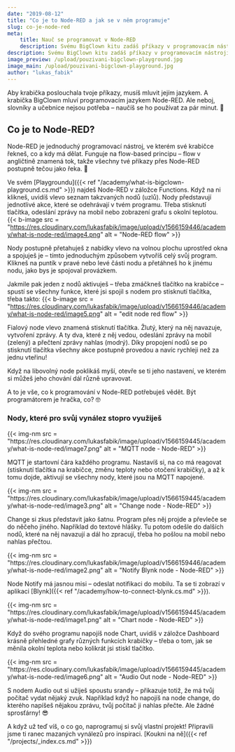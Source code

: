 ```yaml
---
date: "2019-08-12"
title: "Co je to Node-RED a jak se v něm programuje"
slug: co-je-node-red
meta:
    title: Nauč se programovat v Node-RED
    description: Svému BigClown kitu zadáš příkazy v programovacím nástroji Node-RED. Ten je úžasně intuitivní a pracovat se v něm naučíš za pár minut. Přesvědč se sám.
description: Svému BigClown kitu zadáš příkazy v programovacím nástroji Node-RED. Ten je úžasně intuitivní a pracovat se v něm naučíš za pár minut. Přesvědč se sám.
image_preview: /upload/pouzivani-bigclown-playground.jpg
image_main: /upload/pouzivani-bigclown-playground.jpg
author: "lukas_fabik"
---
```


Aby krabička poslouchala tvoje příkazy, musíš mluvit jejím jazykem. A krabička BigClown mluví programovacím jazykem Node-RED. Ale neboj, slovníky a učebnice nejsou potřeba – naučíš se ho používat za pár minut. 💪


## Co je to Node-RED?
Node-RED je jednoduchý programovací nástroj, ve kterém své krabičce řekneš, co a kdy má dělat. Funguje na flow-based principu – flow v angličtině znamená tok, takže všechny tvé příkazy přes Node-RED postupně tečou jako řeka. 🌊

Ve svém [Playgroundu]({{< ref "/academy/what-is-bigclown-playground.cs.md" >}}) najdeš Node-RED v záložce Functions. Když na ni klikneš, uvidíš vlevo seznam takzvaných nodů (uzlů). Nody představují jednotlivé akce, které se odehrávají v tvém programu. Třeba stisknutí tlačítka, odeslání zprávy na mobil nebo zobrazení grafu s okolní teplotou.
{{< b-image src = "https://res.cloudinary.com/lukasfabik/image/upload/v1566159446/academy/what-is-node-red/image4.png" alt = "Node-RED flow" >}}

Nody postupně přetahuješ z nabídky vlevo na volnou plochu uprostřed okna a spojuješ je – tímto jednoduchým způsobem vytvoříš celý svůj program. Klikneš na puntík v pravé nebo levé části nodu a přetáhneš ho k jinému nodu, jako bys je spojoval provázkem.

Jakmile pak jeden z nodů aktivuješ – třeba zmáčkneš tlačítko na krabičce – spustí se všechny funkce, které jsi spojil s nodem pro stisknutí tlačítka, třeba takto:
{{< b-image src = "https://res.cloudinary.com/lukasfabik/image/upload/v1566159446/academy/what-is-node-red/image5.png" alt = "edit node red flow" >}}

Fialový node vlevo znamená stisknutí tlačítka. Žlutý, který na něj navazuje, vytvoření zprávy. A ty dva, které z něj vedou, odeslání zprávy na mobil (zelený) a přečtení zprávy nahlas (modrý). Díky propojení nodů se po stisknutí tlačítka všechny akce postupně provedou a navíc rychleji než za jednu vteřinu!

Když na libovolný node poklikáš myší, otevře se ti jeho nastavení, ve kterém si můžeš jeho chování dál různě upravovat.

A to je vše, co k programování v Node-RED potřebuješ vědět. Být programátorem je hračka, co? 🤓


### Nody, které pro svůj vynález stopro využiješ

<div class = "row align-items-start">
    <div class = "col-md-4">
        {{< img-nm src = "https://res.cloudinary.com/lukasfabik/image/upload/v1566159445/academy/what-is-node-red/image7.png" alt = "MQTT node - Node-RED" >}}
    </div>
    <div class = "col-md-8">
        <p>MQTT je startovní čára každého programu. Nastavíš si, na co má reagovat (stisknutí tlačítka na krabičce, změnu teploty nebo otočení krabičky), a až k tomu dojde, aktivují se všechny nody, které jsou na MQTT napojené.</p>
    </div>
</div>

<div class = "row align-items-start">
    <div class = "col-md-4">
        {{< img-nm src = "https://res.cloudinary.com/lukasfabik/image/upload/v1566159445/academy/what-is-node-red/image3.png" alt = "Change node - Node-RED" >}}
    </div>
    <div class = "col-md-8">
        <p>Change si zkus představit jako šatnu. Program přes něj projde a převleče se do něčeho jiného. Například do textové hlášky. Tu potom odešle do dalších nodů, které na něj navazují a dál ho zpracují, třeba ho pošlou na mobil nebo nahlas přečtou.</p>
    </div>
</div>

<div class = "row align-items-start">
    <div class = "col-md-4">
        {{< img-nm src = "https://res.cloudinary.com/lukasfabik/image/upload/v1566159446/academy/what-is-node-red/image2.png" alt = "Notify Blynk node - Node-RED" >}}
    </div>
    <div class = "col-md-8">
        <p>Node Notify má jasnou misi – odeslat notifikaci do mobilu. Ta se ti zobrazí v aplikaci [Blynk]({{< ref "/academy/how-to-connect-blynk.cs.md" >}}).</p>
    </div>
</div>

<div class = "row align-items-start">
    <div class = "col-md-4">
        {{< img-nm src = "https://res.cloudinary.com/lukasfabik/image/upload/v1566159445/academy/what-is-node-red/image1.png" alt = "Chart node - Node-RED" >}}
    </div>
    <div class = "col-md-8">
        <p>Když do svého programu napojíš node Chart, uvidíš v záložce Dashboard krásně přehledné grafy různých funkcích krabičky – třeba o tom, jak se měnila okolní teplota nebo kolikrát jsi stiskl tlačítko.</p>
    </div>
</div>

<div class = "row align-items-start">
    <div class = "col-md-4">
        {{< img-nm src = "https://res.cloudinary.com/lukasfabik/image/upload/v1566159445/academy/what-is-node-red/image6.png" alt = "Audio Out node - Node-RED" >}}
    </div>
    <div class = "col-md-8">
        <p>S nodem Audio out si užiješ spoustu srandy – přikazuje totiž, že má tvůj počítač vydat nějaký zvuk. Například když ho napojíš na node change, do kterého napíšeš nějakou zprávu, tvůj počítač ji nahlas přečte. Ale žádné sprosťárny! 😎</p>
    </div>
</div>



A když už teď víš, o co go, naprogramuj si svůj vlastní projekt! Připravili jsme ti ranec mazaných vynálezů pro inspiraci.
[Koukni na ně]({{< ref "/projects/_index.cs.md" >}})
